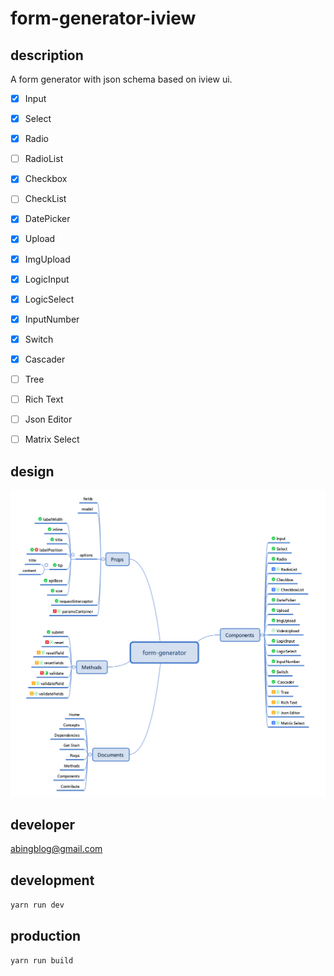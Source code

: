 # form-generator-iview

## description

A form generator with json schema based on iview ui.

- [x] Input
- [x] Select
- [x] Radio
- [ ] RadioList
- [x] Checkbox
- [ ] CheckList
- [x] DatePicker
- [x] Upload
- [x] ImgUpload
- [x] LogicInput
- [x] LogicSelect
- [x] InputNumber
- [x] Switch
- [x] Cascader
- [ ] Tree
- [ ] Rich Text
- [ ] Json Editor
- [ ] Matrix Select


## design

![project mind mapping](./project-mind-mapping.png)

## developer

abingblog@gmail.com

## development

`yarn run dev`

## production

`yarn run build`
